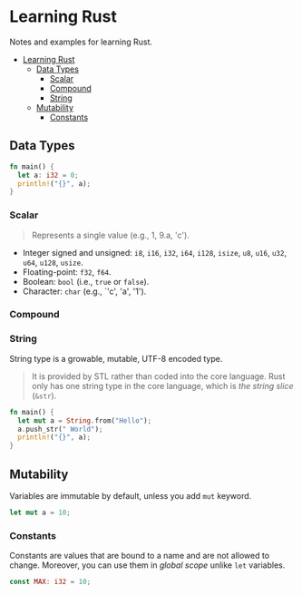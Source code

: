 # Learning Rust

Notes and examples for learning Rust.

- [Learning Rust](#learning-rust)
  - [Data Types](#data-types)
    - [Scalar](#scalar)
    - [Compound](#compound)
    - [String](#string)
  - [Mutability](#mutability)
    - [Constants](#constants)

## Data Types

```rust
fn main() {
  let a: i32 = 0;
  println!("{}", a);
}
```

### Scalar

> Represents a single value (e.g., 1, 9.a, 'c').

- Integer signed and unsigned: `i8`, `i16`, `i32`, `i64`, `i128`, `isize`, `u8`, `u16`, `u32`, `u64`, `u128`, `usize`.
- Floating-point: `f32`, `f64`.
- Boolean: `bool` (i.e., `true` or `false`).
- Character: `char` (e.g., `'c', 'a', '1').

### Compound

### String

String type is a growable, mutable, UTF-8 encoded type.

> It is provided by STL rather than coded into the core language. Rust only has one string type in the core language, which is _the string slice_ (`&str`).

```rust
fn main() {
  let mut a = String.from("Hello");
  a.push_str(" World");
  println!("{}", a);
}
```

## Mutability

Variables are immutable by default, unless you add `mut` keyword.

```rust
let mut a = 10;
```

### Constants

Constants are values that are bound to a name and are not allowed to change. Moreover, you can use them in _global scope_ unlike `let` variables.

```rust
const MAX: i32 = 10;
```
